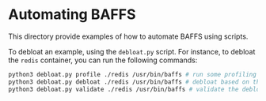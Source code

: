 # Automating BAFFS

This directory provide examples of how to automate BAFFS using scripts.

To debloat an example, using the `debloat.py` script.
For instance, to debloat the `redis` container, you can run the following commands:

```bash
python3 debloat.py profile ./redis /usr/bin/baffs # run some profiling workloads
python3 debloat.py debloat ./redis /usr/bin/baffs # debloat based on the profiling workloads
python3 debloat.py validate ./redis /usr/bin/baffs # validate the debloated container
```


